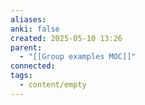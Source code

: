 ```yaml
---
aliases: 
anki: false
created: 2025-05-10 13:26
parent:
  - "[[Group examples MOC]]"
connected: 
tags:
  - content/empty
---
```

